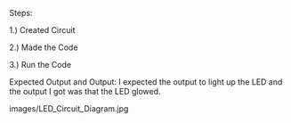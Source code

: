 Steps:

1.) Created Circuit

2.) Made the Code

3.) Run the Code

Expected Output and Output:
I expected the output to light up the LED and the output I got was that the LED glowed.

images/LED_Circuit_Diagram.jpg
